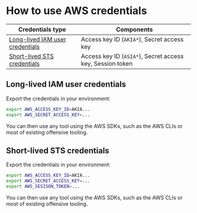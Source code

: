 # How to use AWS credentials

| Credentials type      | Components                          |
| ----------- | ------------------------------------ |
| [Long-lived IAM user credentials](#long-lived-iam-user-credentials)      | Access key ID (`AKIA*`), Secret access key  |
| [Short-lived STS credentials](#short-lived-sts-credentials)       | Access key ID (`ASIA*`), Secret access key, Session token |

## Long-lived IAM user credentials

Export the credentials in your environment:

```bash
export AWS_ACCESS_KEY_ID=AKIA...
export AWS_SECRET_ACCESS_KEY=...
```

You can then use any tool using the AWS SDKs, such as the AWS CLIs or most of existing offensive tooling.

## Short-lived STS credentials

Export the credentials in your environment:

```bash
export AWS_ACCESS_KEY_ID=AKIA...
export AWS_SECRET_ACCESS_KEY=...
export AWS_SESISON_TOKEN=...
```

You can then use any tool using the AWS SDKs, such as the AWS CLIs or most of existing offensive tooling.
